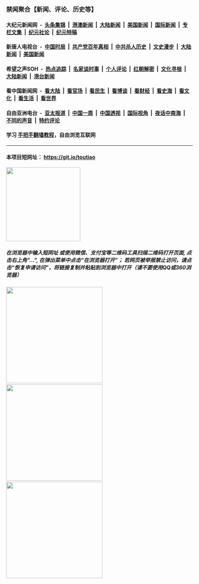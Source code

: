 ### 禁闻聚合【新闻、评论、历史等】

#### 大纪元新闻网 &nbsp;-&nbsp; [头条集锦](indexes/E头条集锦.md?t=02170111) &nbsp;|&nbsp; [港澳新闻](indexes/E港澳新闻.md?t=02170111)  &nbsp;|&nbsp; [大陆新闻](indexes/E大陆新闻.md?t=02170111) &nbsp;|&nbsp; [美国新闻](indexes/E美国新闻.md?t=02170111) &nbsp;|&nbsp; [国际新闻](indexes/E国际新闻.md?t=02170111) &nbsp;|&nbsp; [专栏文集](indexes/E专栏文集.md?t=02170111) &nbsp;|&nbsp; [纪元社论](indexes/E纪元社论.md?t=02170111) &nbsp;|&nbsp; [纪元特稿](indexes/E纪元特稿.md?t=02170111) 

#### 新唐人电视台 &nbsp;-&nbsp; [中国时局](indexes/N中国时局.md?t=02170111) &nbsp;|&nbsp; [共产党百年真相](indexes/N共产党百年真相.md?t=02170111) &nbsp;|&nbsp; [中共杀人历史](indexes/N中共杀人历史.md?t=02170111) &nbsp;|&nbsp; [文史漫步](indexes/N文史漫步.md?t=02170111) &nbsp;|&nbsp; [大陆新闻](indexes/N大陆新闻.md?t=02170111) &nbsp;|&nbsp; [美国新闻](indexes/N美国新闻.md?t=02170111)

#### 希望之声SOH &nbsp;-&nbsp; [热点追踪](indexes/H热点追踪.md?t=02170111) &nbsp;|&nbsp; [名家谈时事](indexes/H名家谈时事.md?t=02170111) &nbsp;|&nbsp; [个人评论](indexes/H个人评论.md?t=02170111)  &nbsp;|&nbsp; [红朝解密](indexes/H红朝解密.md?t=02170111) &nbsp;|&nbsp; [文化寻根](indexes/H文化寻根.md?t=02170111) &nbsp;|&nbsp; [大陆新闻](indexes/H大陆新闻.md?t=02170111) &nbsp;|&nbsp; [港台新闻](indexes/H港台新闻.md?t=02170111)

#### 看中国新闻网 &nbsp;-&nbsp; [看大陆](indexes/S看大陆.md?t=02170111) &nbsp;|&nbsp; [看官场](indexes/S看官场.md?t=02170111) &nbsp;|&nbsp; [看民生](indexes/S看民生.md?t=02170111)  &nbsp;|&nbsp; [看博谈](indexes/S看博谈.md?t=02170111) &nbsp;|&nbsp; [看财经](indexes/S看财经.md?t=02170111) &nbsp;|&nbsp; [看史海](indexes/S看史海.md?t=02170111) &nbsp;|&nbsp; [看文化](indexes/S看文化.md?t=02170111) &nbsp;|&nbsp; [看生活](indexes/S看生活.md?t=02170111) &nbsp;|&nbsp; [看世界](indexes/S看世界.md?t=02170111)

#### 自由亚洲电台 &nbsp;-&nbsp; [亚太报道](indexes/R亚太报道.md?t=02170111) &nbsp;|&nbsp; [中国一周](indexes/R中国一周.md?t=02170111) &nbsp;|&nbsp; [中国透视](indexes/R中国透视.md?t=02170111)  &nbsp;|&nbsp; [国际视角](indexes/R国际视角.md?t=02170111) &nbsp;|&nbsp; [夜话中南海](indexes/R夜话中南海.md?t=02170111) &nbsp;|&nbsp; [不同的声音](indexes/R不同的声音.md?t=02170111) &nbsp;|&nbsp; [特约评论](indexes/R特约评论.md?t=02170111)

#### 学习 [手把手翻墙教程](https://github.com/gfw-breaker/guides/wiki)，自由浏览互联网

----

#### 本项目短网址： https://git.io/toutiao
<img src="https://raw.githubusercontent.com/gfw-breaker/banned-news/master/scripts/img/qr.png" width="200px"/>  

##### 在浏览器中输入短网址 或使用微信、支付宝等二维码工具扫描二维码打开页面, 点击右上角"...", 在弹出菜单中点击“在浏览器打开”； 若网页被举报禁止访问，请点击“恢复申请访问”，将链接复制并粘贴到浏览器中打开（请不要使用QQ或360浏览器）

<img src="https://raw.githubusercontent.com/gfw-breaker/banned-news/master/scripts/img/1.png" width="260px"/> &nbsp; <img src="https://raw.githubusercontent.com/gfw-breaker/banned-news/master/scripts/img/2.png" width="260px"/> &nbsp; <img src="https://raw.githubusercontent.com/gfw-breaker/banned-news/master/scripts/img/3.png" width="260px"/>
